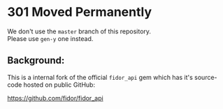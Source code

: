# 301 Moved Permanently

We don't use the `master` branch of this repository.<br>
Please use `gen-y` one instead.

## Background:

This is a internal fork of the official `fidor_api` gem which has it's source-code hosted on public GitHub:

https://github.com/fidor/fidor_api

